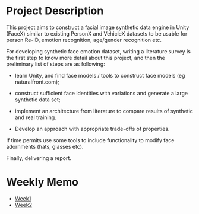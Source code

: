 # Project Description

This project aims to construct a facial image synthetic data engine in Unity (FaceX) similar to existing PersonX and VehicleX datasets to be usable for person Re-ID, emotion recognition, age/gender recognition etc. 

For developing synthetic face emotion dataset, writing a literature survey is the first step to know more detail about this project, and then the preliminary list of steps are as following:  

* learn Unity, and find face models / tools to construct face models (eg naturalfront.com); 

* construct sufficient face identities with variations and generate a large synthetic data set;

* implement an architecture from literature to compare results of synthetic and real training.

* Develop an approach with appropriate trade-offs of properties.

If time permits use some tools to include functionality to modify face adornments (hats, glasses etc).

Finally, delivering a report.

# Weekly Memo

* [Week1](./Memo/Introduction.md)
* [Week2](./Memo/Week2.md)

